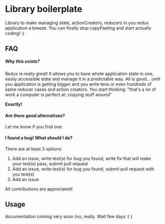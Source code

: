 # Library boilerplate
>

Library to make managing state, actionCreators, reducers in you redux application a breeze. You can finally stop copyPasting and start actually coding! :)

## FAQ
##### Why this exists?
Redux is really great! It allows you to have whole application state in one, easily accessible state and manage it in a predictable way. All is good... until you application is getting bigger and you write tens or even hundreds of same reducer cases and action creators. You start thinking: "that's a lot of work a computer is perfect at: copying stuff around"

**Exactly!**

#### Are there good alternatives? 
Let me know if you find one.

#### I found a bug! What should I do?
There are at least 3 options:
1. Add an issue, write test(s) for bug you found, write fix that will make your test(s) pass, submit pull request
2. Add an issue, write test(s) for bug you found, submit pull request with you test(s)
3. Add an issue

All contributions are appreciated!

## Usage

documentation coming very soon (no, really. Wait few days :) )